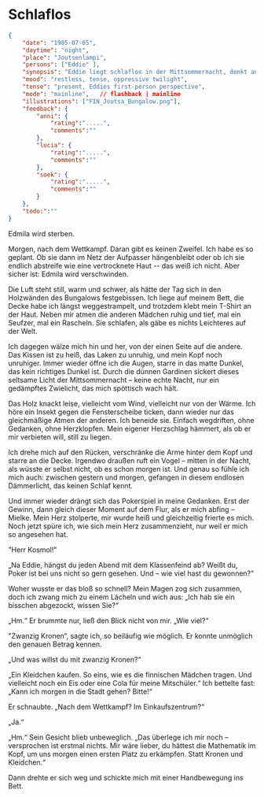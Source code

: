 # Schlaflos

```json
{
    "date": "1985-07-05",
    "daytime": "night",
    "place": "Joutsenlampi",
    "persons": ["Eddie" ],
    "synopsis": "Eddie liegt schlaflos in der Mittsommernacht, denkt an Mielkes bedrohliche Worte nach dem Pokerspiel und fühlt sich zerrissen zwischen Angst und Trotz.",
    "mood": "restless, tense, oppressive twilight",
    "tense": "present, Eddies first-person perspective",
    "mode": "mainline",   // flashback | mainline
    "illustrations": ["FIN_Joutsa_Bungalow.png"],
    "feedback": {
        "anni": {
            "rating":".....",
            "comments":""
        },
        "lucia": {
            "rating":".....",
            "comments":""
        },
        "soek": {
            "rating":".....",
            "comments":""
        }
    },
    "todo:":""
}
```

Edmila wird sterben.

Morgen, nach dem Wettkampf. Daran gibt es keinen Zweifel. Ich habe es so geplant.
Ob sie dann im Netz der Aufpasser hängenbleibt oder ob ich sie endlich abstreife
wie eine vertrocknete Haut -- das weiß ich nicht. Aber sicher ist: Edmila wird
verschwinden.

Die Luft steht still, warm und schwer, als hätte der Tag sich in den Holzwänden
des Bungalows festgebissen. Ich liege auf meinem Bett, die Decke habe ich
längst weggestrampelt, und trotzdem klebt mein T-Shirt an der Haut. Neben mir
atmen die anderen Mädchen ruhig und tief, mal ein Seufzer, mal ein Rascheln. Sie
schlafen, als gäbe es nichts Leichteres auf der Welt.

Ich dagegen wälze mich hin und her, von der einen Seite auf die andere. Das
Kissen ist zu heiß, das Laken zu unruhig, und mein Kopf noch unruhiger. Immer
wieder öffne ich die Augen, starre in das matte Dunkel, das kein richtiges
Dunkel ist. Durch die dünnen Gardinen sickert dieses seltsame Licht der
Mittsommernacht – keine echte Nacht, nur ein gedämpftes Zwielicht, das mich
spöttisch wach hält.

Das Holz knackt leise, vielleicht vom Wind, vielleicht nur von der Wärme. Ich
höre ein Insekt gegen die Fensterscheibe ticken, dann wieder nur das
gleichmäßige Atmen der anderen. Ich beneide sie. Einfach wegdriften, ohne
Gedanken, ohne Herzklopfen. Mein eigener Herzschlag hämmert, als ob er mir
verbieten will, still zu liegen.

Ich drehe mich auf den Rücken, verschränke die Arme hinter dem Kopf und starre
an die Decke. Irgendwo draußen ruft ein Vogel – mitten in der Nacht, als
wüsste er selbst nicht, ob es schon morgen ist. Und genau so fühle ich mich
auch: zwischen gestern und morgen, gefangen in diesem endlosen Dämmerlicht,
das keinen Schlaf kennt.

Und immer wieder drängt sich das Pokerspiel in meine Gedanken. Erst der Gewinn,
dann gleich dieser Moment auf dem Flur, als er mich abfing – Mielke. Mein Herz
stolperte, mir wurde heiß und gleichzeitig frierte es mich. Noch jetzt spüre
ich, wie sich mein Herz zusammenzieht, nur weil er mich so angesehen hat.

"Herr Kosmol!"

„Na Eddie, hängst du jeden Abend mit dem Klassenfeind ab? Weißt du, Poker ist bei uns nicht so gern gesehen. Und – wie viel hast du gewonnen?"

Woher wusste er das bloß so schnell? Mein Magen zog sich zusammen, doch ich zwang mich zu einem Lächeln und wich aus: „Ich hab sie ein bisschen abgezockt, wissen Sie?“

„Hm.“ Er brummte nur, ließ den Blick nicht von mir. „Wie viel?“

"Zwanzig Kronen“, sagte ich, so beiläufig wie möglich. Er konnte unmöglich den genauen Betrag kennen.

„Und was willst du mit zwanzig Kronen?“

„Ein Kleidchen kaufen. So eins, wie es die finnischen Mädchen tragen. Und vielleicht noch ein Eis oder eine Cola für meine Mitschüler.“ Ich bettelte fast: „Kann ich morgen in die Stadt gehen? Bitte!“

Er schnaubte. „Nach dem Wettkampf? Im Einkaufszentrum?“

„Ja.“

„Hm.“ Sein Gesicht blieb unbeweglich. „Das überlege ich mir noch – versprochen ist erstmal nichts. Mir wäre lieber, du hättest die Mathematik im Kopf, um uns morgen einen ersten Platz zu erkämpfen. Statt Kronen und Kleidchen.“

Dann drehte er sich weg und schickte mich mit einer Handbewegung ins Bett.
